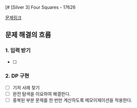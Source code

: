 [# [Silver 3] Four Squares - 17626

[문제링크](https://www.acmicpc.net/problem/17626)

## 문제 해결의 흐름
### 1. 입력 받기
- [ ] 
### 2. DP 구현 
- [ ] 기저 사례 찾기 
- [ ] 완전 탐색을 이요하여 해결한다.
- [ ] 중복된 부분 문제를 한 번만 계산하도록 메모이제이션을 적용한다.